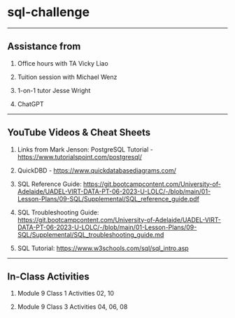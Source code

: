 # sql-challenge



--------------------------------------------------
Assistance from
--------------------------------------------------

1.	Office hours with TA Vicky Liao

2.	Tuition session with Michael Wenz

3.	1-on-1 tutor Jesse Wright

4.	ChatGPT


--------------------------------------------------
YouTube Videos & Cheat Sheets
--------------------------------------------------

1.	Links from Mark Jenson:	PostgreSQL Tutorial - https://www.tutorialspoint.com/postgresql/

3.	QuickDBD - https://www.quickdatabasediagrams.com/

4.	SQL Reference Guide:	https://git.bootcampcontent.com/University-of-Adelaide/UADEL-VIRT-DATA-PT-06-2023-U-LOLC/-/blob/main/01-Lesson-Plans/09-SQL/Supplemental/SQL_reference_guide.pdf

5.	SQL Troubleshooting Guide:		https://git.bootcampcontent.com/University-of-Adelaide/UADEL-VIRT-DATA-PT-06-2023-U-LOLC/-/blob/main/01-Lesson-Plans/09-SQL/Supplemental/SQL_troubleshooting_guide.md

6.	SQL Tutorial:	https://www.w3schools.com/sql/sql_intro.asp


--------------------------------------------------
In-Class Activities
--------------------------------------------------

1.  Module 9 Class 1 Activities	02, 10

2.  Module 9 Class 3 Activities	04, 06, 08





